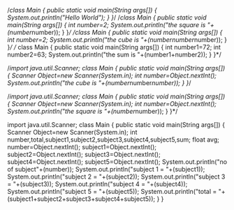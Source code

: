 /*class Main
{
	public static void main(String args[]) 
	{
		System.out.println("Hello World");
	}
}*/
/*class Main
{
	public static void main(String args[]) 
	{
		int number=2;
		System.out.println("the square is "+(number*number));
	}
}*/
/*class Main
{
	public static void main(String args[]) 
	{
		int number=2;
		System.out.println("the cube is "+(number*number*number));
	}
}*/
/*
class Main
{
	public static void main(String args[]) 
	{
		int number1=72;
		int number2=63;
		System.out.println("the sum is "+(number1+number2));
	}
}*/

/*import java.util.Scanner;
class Main
{
    public static void main(String args[])
    {
        Scanner Object=new Scanner(System.in);
        int number=Object.nextInt();
        System.out.println("the cube is "+(number*number*number));
    }
}*/

/*import java.util.Scanner;
class Main
{
    public static void main(String args[])
    {
        Scanner Object=new Scanner(System.in);
        int number=Object.nextInt();
        System.out.println("the square is "+(number*number));
    }
}*/

import java.util.Scanner;
class Main
{
    public static void main(String args[])
    {
        Scanner Object=new Scanner(System.in);
        int number,total,subject1,subject2,subject3,subject4,subject5,sum;
        float avg;
        number=Object.nextInt();
        subject1=Object.nextInt();
        subject2=Object.nextInt();
        subject3=Object.nextInt();
        subject4=Object.nextInt();
        subject5=Object.nextInt();
        System.out.println("no of subject"+(number));
        System.out.println("subject 1 = "+(subject1));
        System.out.println("subject 2 = "+(subject2));
        System.out.println("subject 3 = "+(subject3));
        System.out.println("subject 4 = "+(subject4));
        System.out.println("subject 5 = "+(subject5));
        System.out.println("total = "+(subject1+subject2+subject3+subject4+subject5));
    }
}
